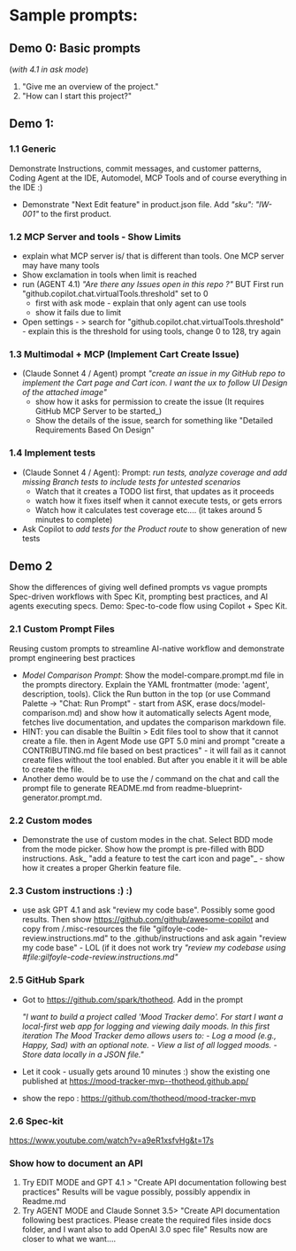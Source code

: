 # Sample prompts:

## Demo 0: Basic prompts
(_with 4.1 in ask mode_)
1. "Give me an overview of the project."
2. "How can I start this project?"

## Demo 1:

### 1.1 Generic
Demonstrate Instructions, commit messages, and customer patterns, Coding Agent at the IDE, Automodel, MCP Tools
and of course everything in the IDE :)
- Demonstrate "Next Edit feature" in product.json file. Add _"sku": "IW-001"_ to the first product.

### 1.2 MCP Server and tools - Show Limits
- explain what MCP server is/ that is different than tools. One MCP server may have many tools
- Show exclamation in tools when limit is reached
- run (AGENT 4.1) _"Are there any Issues open in this repo ?"_  BUT First run "github.copilot.chat.virtualTools.threshold" set to 0
    - first with ask mode - explain that only agent can use tools
    - show it fails due to limit
- Open settings - > search for "github.copilot.chat.virtualTools.threshold" - explain this is the threshold for using tools, change 0 to 128, try again

### 1.3 Multimodal + MCP (Implement Cart Create Issue)
- (Claude Sonnet 4 / Agent) prompt *"create an issue in my GitHub repo to implement the Cart page and Cart icon. I want the ux to follow UI Design  of the attached image"*
    - show how it asks for permission to create the issue (It requires GitHub MCP Server to  be started_)
    - Show the details of the issue, search for something like "Detailed Requirements Based On Design"

### 1.4 Implement tests 
- (Claude Sonnet 4 / Agent): Prompt: _run tests, analyze coverage and add missing Branch tests to include tests for untested scenarios_
    - Watch that it creates a TODO list first, that updates as it proceeds
    - watch how it fixes itself when it cannot execute tests, or gets errors
    - Watch how it calculates test coverage etc.... (it takes around 5 minutes to complete)
- Ask Copilot to _add tests for the Product route_ to show generation of new tests

## Demo 2
Show the differences of giving well defined prompts vs vague prompts
Spec-driven workflows with Spec Kit, prompting best practices, and AI agents executing specs. 
Demo: Spec-to-code flow using Copilot + Spec Kit.

### 2.1 Custom Prompt Files
Reusing custom prompts to streamline AI-native workflow and demonstrate prompt engineering best practices
- _Model Comparison Prompt_: Show the model-compare.prompt.md file in the prompts directory. Explain the YAML frontmatter (mode: 'agent', description, tools). Click the Run button in the top (or use Command Palette → "Chat: Run Prompt" - start from ASK, erase docs/model-comparison.md) and show how it automatically selects Agent mode, fetches live documentation, and updates the comparison markdown file.
- HINT: you can disable the Builtin > Edit files tool to show that it cannot create a file. then in Agent Mode use GPT 5.0 mini and prompt "create a CONTRIBUTING.md file based on best practices" - it will fail as it cannot create files without the tool enabled. But after you enable it it will be able to create the file.
- Another demo would be to use the / command on the chat and call the prompt file to generate README.md from readme-blueprint-generator.prompt.md. 

### 2.2 Custom modes
- Demonstrate the use of custom modes in the chat. Select BDD mode from the mode picker. Show how the prompt is pre-filled with BDD instructions. Ask_ "add a feature to test the cart icon and page"_ - show how it creates a proper Gherkin feature file.

### 2.3 Custom instructions :) :)
- use ask GPT 4.1 and ask "review my code base". Possibly some good results. Then show https://github.com/github/awesome-copilot and copy from /.misc-resources the file "gilfoyle-code-review.instructions.md" to the .github/instructions and ask again "review my code base" - LOL (if it does not work try _"review my codebase using #file:gilfoyle-code-review.instructions.md"_


### 2.5 GitHub Spark
- Got to https://github.com/spark/thotheod. Add in the prompt 

    _"I want to build a project called 'Mood Tracker demo'. For start I want a local-first web app for logging and viewing daily moods. In this first iteration The Mood Tracker demo allows users to:
        - Log a mood (e.g., Happy, Sad) with an optional note.
        - View a list of all logged moods.
        - Store data locally in a JSON file."_
- Let it cook - usually gets around 10 minutes :) show the existing one published at https://mood-tracker-mvp--thotheod.github.app/
- show the repo : https://github.com/thotheod/mood-tracker-mvp



### 2.6 Spec-kit
https://www.youtube.com/watch?v=a9eR1xsfvHg&t=17s


### Show how to document an API
1. Try EDIT MODE and GPT 4.1 > "Create API documentation following best practices"
    Results will be vague possibly, possibly appendix in Readme.md
2. Try AGENT MODE and Claude Sonnet 3.5> "Create API documentation following best practices. Please create the required files inside docs folder, and I want also to add OpenAI 3.0 spec file"
    Results now are closer to what we want....
